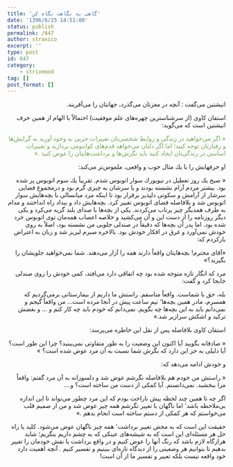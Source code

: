 ```yaml
---
title: 'گاهی به نگاهت نگاه کن'
date: '1396/6/25 14:51:00'
status: publish
permalink: /647
author: straxico
excerpt: ''
type: post
id: 647
category:
    - strixmood
tag: []
post_format: []
---
```

<div dir="rtl" style="text-align: right">انیشتین می‌گفت : آنچه در مغزتان می‌گذرد، جهانتان را می‌آفریند.

استفان كاوی (از سرشناسترین چهره‌های علم موفقیت) احتمالاً با الهام از همین حرف انیشتین است كه می‌گوید:

<span style="color: #6aa84f">« اگر می‌خواهید در زندگی و روابط شخصی‌تان تغییرات جزیی به وجود آورید به گرایش‌ها و رفتارتان توجه كنید؛ اما اگر دلتان می‌خواهد قدم‌های كوانتومی بردارید و تغییرات اساسی در زندگی‌تان ایجاد كنید باید نگرش‌ها و برداشت‌هایتان را عوض كنید .»</span>

او حرفهایش را با یك مثال خوب و واقعی، ملموس‌تر می‌كند:

« صبح یك روز تعطیل در نیویورك سوار اتوبوس شدم. تقریباً یك سوم اتوبوس پر شده بود. بیشتر مردم آرام نشسته بودند و یا سرشان به چیزی گرم بود و درمجموع فضایی سرشار از آرامش و سكوتی دلپذیر برقرار بود تا اینكه مرد میانسالی با بچه‌هایش سوار اتوبوس شد و بلافاصله فضای اتوبوس تغییر كرد. بچه‌هایش داد و بیداد راه انداختند و مدام به طرف همدیگر چیز پرتاب می‌كردند. یكی از بچه‌ها با صدای بلند گریه می‌كرد و یكی دیگر روزنامه را از دست این و آن می‌كشید و خلاصه اعصاب همه‌مان توی اتوبوس خرد شده بود. اما پدر آن بچه‌ها كه دقیقاً در صندلی جلویی من نشسته بود، اصلاً به روی خودش نمی‌آورد و غرق در افكار خودش بود. بالاخره صبرم لبریز شد و زبان به اعتراض بازكردم كه:

«آقای محترم! بچه‌هایتان واقعاً دارند همه را آزار می‌دهند. شما نمی‌خواهید جلویشان را بگیرید؟»

مرد كه انگار تازه متوجه شده بود چه اتفاقی دارد می‌افتد، كمی خودش را روی صندلی جابجا كرد و گفت:

بله، حق با شماست. واقعاً متاسفم. راستش ما داریم از بیمارستانی برمی‌گردیم كه همسرم، مادر همین بچه‌ها٬ نیم ساعت پیش در آنجا مرده است… من واقعاً گیجم و نمی‌دانم باید به این بچه‌ها چه بگویم. نمی‌دانم كه خودم باید چه كار كنم و … و بغضش تركید و اشكش سرازیر شد.»

استفان كاوی بلافاصله پس از نقل این خاطره می‌پرسد:

« صادقانه بگویید آیا اكنون این وضعیت را به طور متفاوتی نمی‌بینید؟ چرا این طور است؟ آیا دلیلی به جز این دارد كه نگرش شما نسبت به آن مرد عوض شده است؟ »

و خودش ادامه می‌دهد كه:

« راستش من خودم هم بلافاصله نگرشم عوض شد و دلسوزانه به آن مرد گفتم: واقعاً مرا ببخشید. نمی‌دانستم. آیا كمكی از دست من ساخته است؟ و….

اگر چه تا همین چند لحظه پیش ناراحت بودم كه این مرد چطور می‌تواند تا این اندازه بی‌ملاحظه باشد٬ اما ناگهان با تغییر نگرشم همه چیز عوض شد و من از صمیم قلب می‌خواستم كه هر كمكی از دستم ساخته است انجام بدهم .»

حقیقت این است كه به محض تغییر برداشت٬ همه چیز ناگهان عوض می‌شود. كلید یا راه حل هر مسئله‌ای این است كه به شیشه‌های عینكی كه به چشم داریم بنگریم؛ شاید هرازگاه لازم باشد كه رنگ آنها را عوض كنیم و در واقع برداشت یا نقش خودمان را تغییر بدهیم تا بتوانیم هر وضعیتی را از دیدگاه تازه‌ای ببینیم و تفسیر كنیم . آنچه اهمیت دارد خود واقعه نیست بلكه تعبیر و تفسیر ما از آن است!

</div>